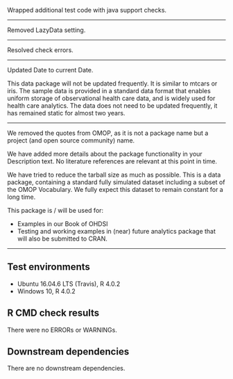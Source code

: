 Wrapped additional test code with java support checks.

---

Removed LazyData setting.

---

Resolved check errors.

---

Updated Date to current Date.

This data package will not be updated frequently.  It is similar to mtcars or iris. The sample data is provided in a standard data format that enables uniform storage of observational health care data, and is widely used for health care analytics. The data does not need to be updated frequently, it has remained static for almost two years.

---

We removed the quotes from OMOP, as it is not a package name but a project (and open source community) name.

We have added more details about the package functionality in your Description text. No literature references are relevant at this point in time.

We have tried to reduce the tarball size as much as possible. This is a data package, containing a standard fully simulated dataset including a subset of the OMOP Vocabulary. We fully expect this dataset to remain constant for a long time. 

This package is / will be used for:
- Examples in our Book of OHDSI
- Testing and working examples in (near) future analytics package that will also be submitted to CRAN.

---

## Test environments
* Ubuntu 16.04.6 LTS (Travis), R 4.0.2
* Windows 10, R 4.0.2

## R CMD check results

There were no ERRORs or WARNINGs. 

## Downstream dependencies

There are no downstream dependencies.
